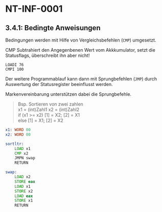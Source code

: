 # NT-INF-0001

## 3.4.1: Bedingte Anweisungen

Bedingungen werden mit Hilfe von Vergleichsbefehlen (````CMP````) umgesetzt.

CMP Subtrahiert den Angegenbenen Wert vom Akkkumulator, setzt die Statusflags, überschreibt ihn aber nicht!

````assembly
LOADI 76
CMPI 100
````

Der weitere Programmablauf kann dann mit Sprungbefehlen (```JMP```)
durch Auswertung der Statusregister beeinflusst werden.

Markenvereinbarung unterstützen dabei die Sprungbefehle.

> Bsp. Sortieren von zwei zahlen  
> x1 = (int)Zahl1
> x2 = (int)Zahl2  
> if (x1 &gt;= x2) [1] = X2; [2] = X1  
> else [1] = X1; [2] = X2

<!-- markdownlint-disable-file MD010-->

````asm
x1: WORD 00
x2: WORD 00

sortltr:
	LOAD x1
	CMP x2
	JMPN swap
	RETURN

swap: 
	LOAD x2
	STORE eax
	LOAD x1
	STORE x2
	LOAD eax
	STORE x1
	RETURN
````
